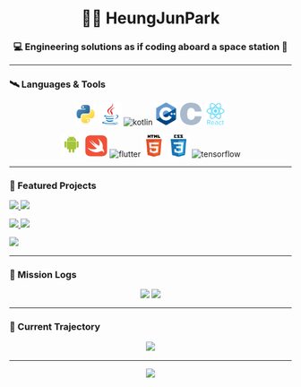 <h1 align="center">👨‍🚀 HeungJunPark</h1>
<h3 align="center">💻 Engineering solutions as if coding aboard a space station 🚀</h3>

---

### 🛰 Languages & Tools
<p align="center">
  <img src="https://raw.githubusercontent.com/devicons/devicon/master/icons/python/python-original.svg" alt="python" width="40" height="40"/>
  <img src="https://raw.githubusercontent.com/devicons/devicon/master/icons/java/java-original.svg" alt="java" width="40" height="40"/>
  <img src="https://www.vectorlogo.zone/logos/kotlinlang/kotlinlang-icon.svg" alt="kotlin" width="40" height="40"/>
  <img src="https://raw.githubusercontent.com/devicons/devicon/master/icons/cplusplus/cplusplus-original.svg" alt="cplusplus" width="40" height="40"/>
  <img src="https://raw.githubusercontent.com/devicons/devicon/master/icons/c/c-original.svg" alt="c" width="40" height="40"/>
  <img src="https://raw.githubusercontent.com/devicons/devicon/master/icons/react/react-original-wordmark.svg" alt="react" width="40" height="40"/>
</p>
<p align="center">
  <img src="https://raw.githubusercontent.com/devicons/devicon/master/icons/android/android-original-wordmark.svg" alt="android" width="40" height="40"/>
  <img src="https://raw.githubusercontent.com/devicons/devicon/master/icons/swift/swift-original.svg" alt="swift" width="40" height="40"/>
  <img src="https://www.vectorlogo.zone/logos/flutterio/flutterio-icon.svg" alt="flutter" width="40" height="40"/>
  <img src="https://raw.githubusercontent.com/devicons/devicon/master/icons/html5/html5-original-wordmark.svg" alt="html5" width="40" height="40"/>
  <img src="https://raw.githubusercontent.com/devicons/devicon/master/icons/css3/css3-original-wordmark.svg" alt="css3" width="40" height="40"/>
  <img src="https://www.vectorlogo.zone/logos/tensorflow/tensorflow-icon.svg" alt="tensorflow" width="40" height="40"/>
</p>

---

### 🌌 Featured Projects

<p align="left">
  <a href="https://github.com/sangwoo4/gesture">
    <img src="https://github-readme-stats.vercel.app/api/pin/?username=sangwoo4&repo=gesture&theme=tokyonight&hide_border=true" />
  </a>
  <a href="https://github.com/sangwoo4/ghostouch">
    <img src="https://github-readme-stats.vercel.app/api/pin/?username=sangwoo4&repo=ghostouch&theme=tokyonight&hide_border=true" />
  </a>
</p>

<p align="left">
  <a href="https://github.com/sangwoo4/popup-store">
    <img src="https://github-readme-stats.vercel.app/api/pin/?username=sangwoo4&repo=popup-store&theme=tokyonight&hide_border=true" />
  </a>
  <a href="https://github.com/sangwoo4/ppurio">
    <img src="https://github-readme-stats.vercel.app/api/pin/?username=sangwoo4&repo=ppurio&theme=tokyonight&hide_border=true" />
  </a>
</p>

<p align="left">
  <a href="https://github.com/doyun034/SeoulTravel">
    <img src="https://github-readme-stats.vercel.app/api/pin/?username=doyun034&repo=SeoulTravel&theme=tokyonight&hide_border=true" />
  </a>
</p>

---

### 🌌 Mission Logs
<p align="center">
  <img src="https://github-readme-stats.vercel.app/api?username=heungjunbag&show_icons=true&theme=tokyonight&hide_border=true" height="150"/>
  <img src="https://github-readme-stats.vercel.app/api/top-langs/?username=heungjunbag&layout=compact&theme=tokyonight&hide_border=true" height="150"/>
</p>

---

### 🚀 Current Trajectory
<p align="center">
  <img src="https://github-readme-streak-stats.herokuapp.com/?user=heungjunbag&theme=tokyonight&hide_border=true" height="150"/>
</p>

---

<p align="center">
  <img src="https://capsule-render.vercel.app/api?type=wave&color=0:0f2027,100:2c5364&height=120&section=footer&text=🚀%20HeungJunPark%20Orbiting...%20🌌&fontColor=ffffff&fontSize=20&animation=fadeIn" />
</p>
